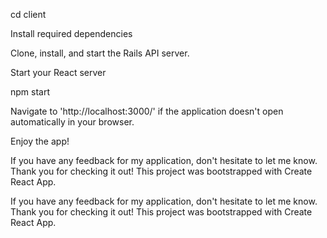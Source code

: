cd client

Install required dependencies


Clone, install, and start the Rails API server.

Start your React server

npm start

Navigate to 'http://localhost:3000/' if the application doesn't open automatically in your browser.


Enjoy the app!



If you have any feedback for my application, don't hesitate to let me know. Thank you for checking it out!
This project was bootstrapped with Create React App.

If you have any feedback for my application, don't hesitate to let me know. Thank you for checking it out!
This project was bootstrapped with Create React App.
